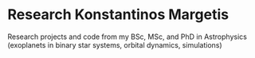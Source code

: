 # Research Konstantinos Margetis
Research projects and code from my BSc, MSc, and PhD in Astrophysics (exoplanets in binary star systems, orbital dynamics, simulations)
